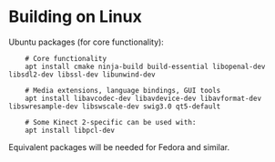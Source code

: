# Building on Linux
Ubuntu packages (for core functionality):

        # Core functionality
        apt install cmake ninja-build build-essential libopenal-dev libsdl2-dev libssl-dev libunwind-dev
        
        # Media extensions, language bindings, GUI tools
        apt install libavcodec-dev libavdevice-dev libavformat-dev libswresample-dev libswscale-dev swig3.0 qt5-default
        
        # Some Kinect 2-specific can be used with:
        apt install libpcl-dev

Equivalent packages will be needed for Fedora and similar.
